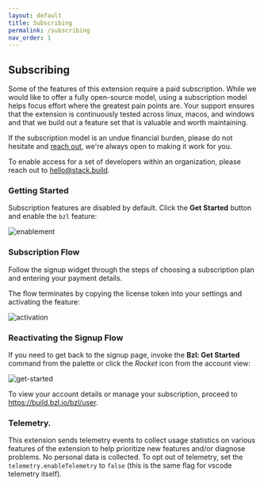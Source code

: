 ```yaml
---
layout: default
title: Subscribing
permalink: /subscribing
nav_order: 1
---
```


## Subscribing

Some of the features of this extension require a paid subscription.  While we
would like to offer a fully open-source model, using a subscription model helps
focus effort where the greatest pain points are.  Your support ensures that the
extension is continuously tested across linux, macos, and windows and that we
build out a feature set that is valuable and worth maintaining.

If the subscription model is an undue financial burden, please do not hesitate
and [reach out](hello@stack.build), we're always open to making it work for you.

To enable access for a set of developers within an organization, please reach
out to <hello@stack.build>.

### Getting Started

Subscription features are disabled by default.  Click the **Get Started** button
and enable the `bzl` feature:

![enablement](https://user-images.githubusercontent.com/50580/95288427-7d10d780-0825-11eb-8b8f-f29f5e4563a1.gif)

### Subscription Flow

Follow the signup widget through the steps of choosing a subscription plan and
entering your payment details.

The flow terminates by copying the license token into your settings and
activating the feature:

![activation](https://user-images.githubusercontent.com/50580/95288716-47202300-0826-11eb-9fb3-cf96f01a5096.gif)

### Reactivating the Signup Flow

If you need to get back to the signup page, invoke the **Bzl: Get Started**
command from the palette or click the *Rocket* icon from the account view:

![get-started](https://user-images.githubusercontent.com/50580/95288941-d88f9500-0826-11eb-8d2e-b981ad2f2cab.gif)

To view your account details or manage your subscription, proceed to
<https://build.bzl.io/bzl/user>.

### Telemetry.

This extension sends telemetry events to collect usage statistics on various
features of the extension to help prioritize new features and/or diagnose
problems.  No personal data is collected.  To opt out of telemetry, set the
`telemetry.enableTelemetry` to `false` (this is the same flag for vscode
telemetry itself).
